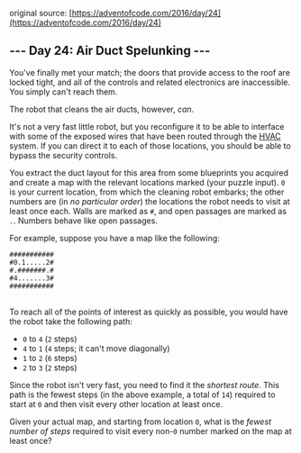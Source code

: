 original source: [https://adventofcode.com/2016/day/24](https://adventofcode.com/2016/day/24)
## --- Day 24: Air Duct Spelunking ---
You've finally met your match; the doors that provide access to the roof are locked tight, and all of the controls and related electronics are inaccessible. You simply can't reach them.

The robot that cleans the air ducts, however, <em>can</em>.

It's not a very fast little robot, but you reconfigure it to be able to interface with some of the exposed wires that have been routed through the [HVAC](https://en.wikipedia.org/wiki/HVAC) system. If you can direct it to each of those locations, you should be able to bypass the security controls.

You extract the duct layout for this area from some blueprints you acquired and create a map with the relevant locations marked (your puzzle input). <code>0</code> is your current location, from which the cleaning robot embarks; the other numbers are (in <em>no particular order</em>) the locations the robot needs to visit at least once each. Walls are marked as <code>#</code>, and open passages are marked as <code>.</code>. Numbers behave like open passages.

For example, suppose you have a map like the following:

<pre>
<code>###########
#0.1.....2#
#.#######.#
#4.......3#
###########
</code>
</pre>

To reach all of the points of interest as quickly as possible, you would have the robot take the following path:


 - <code>0</code> to <code>4</code> (<code>2</code> steps)
 - <code>4</code> to <code>1</code> (<code>4</code> steps; it can't move diagonally)
 - <code>1</code> to <code>2</code> (<code>6</code> steps)
 - <code>2</code> to <code>3</code> (<code>2</code> steps)

Since the robot isn't very fast, you need to find it the <em>shortest route</em>. This path is the fewest steps (in the above example, a total of <code>14</code>) required to start at <code>0</code> and then visit every other location at least once.

Given your actual map, and starting from location <code>0</code>, what is the <em>fewest number of steps</em> required to visit every non-<code>0</code> number marked on the map at least once?


